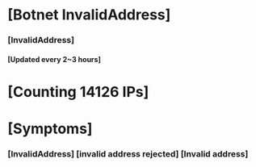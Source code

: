 # [Botnet InvalidAddress]
### [InvalidAddress]
#### [Updated every 2~3 hours]

# [Counting 14126 IPs]

# [Symptoms] 

###   [InvalidAddress] [invalid address rejected] [Invalid address]

